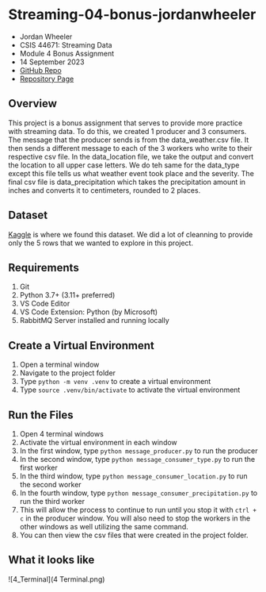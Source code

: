 # Streaming-04-bonus-jordanwheeler

- Jordan Wheeler
- CSIS 44671: Streaming Data
- Module 4 Bonus Assignment
- 14 September 2023
- [GitHub Repo](https://github.com/jordanwheeler7/streaming-04-bonus-jordanwheeler)
- [Repository Page]()

## Overview

This project is a bonus assignment that serves to provide more practice with streaming data. To do this, we created 1 producer and 3 consumers. The message that the producer sends is from the data_weather.csv file. It then sends a different message to each of the 3 workers who write to their respective csv file. In the data_location file, we take the output and convert the location to all upper case letters. We do teh same for the data_type except this file tells us what weather event took place and the severity. The final csv file is data_precipitation which takes the precipitation amount in inches and converts it to centimeters, rounded to 2 places.

## Dataset
[Kaggle](https://www.kaggle.com/datasets/sobhanmoosavi/us-weather-events) is where we found this dataset. We did a lot of cleanning to provide only the 5 rows that we wanted to explore in this project.

## Requirements
1. Git
1. Python 3.7+ (3.11+ preferred)
1. VS Code Editor
1. VS Code Extension: Python (by Microsoft)
1. RabbitMQ Server installed and running locally

## Create a Virtual Environment
1. Open a terminal window
1. Navigate to the project folder
1. Type `python -m venv .venv` to create a virtual environment
1. Type `source .venv/bin/activate` to activate the virtual environment

## Run the Files
1. Open 4 terminal windows
2. Activate the virtual environment in each window
3. In the first window, type `python message_producer.py` to run the producer
4. In the second window, type `python message_consumer_type.py` to run the first worker
5. In the third window, type `python message_consumer_location.py` to run the second worker
6. In the fourth window, type `python message_consumer_precipitation.py` to run the third worker
7. This will allow the process to continue to run until you stop it with `ctrl + c` in the producer window. You will also need to stop the workers in the other windows as well utilizing the same command.
8. You can then view the csv files that were created in the project folder.

## What it looks like
![4_Terminal](4 Terminal.png)
